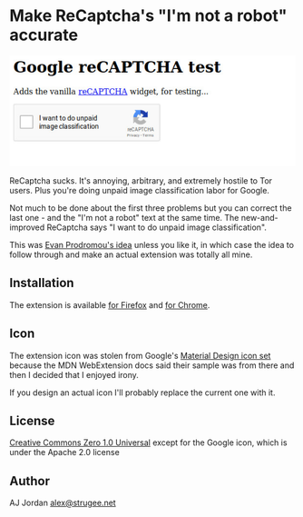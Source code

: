 # Make ReCaptcha's "I'm not a robot" accurate

![Screenshot of a test page with Google ReCaptcha on it; "I'm not a robot" has been replaced with "I would like to do unpaid image classification"](screenshot.jpg)

ReCaptcha sucks. It's annoying, arbitrary, and extremely hostile to Tor users. Plus you're doing unpaid image classification labor for Google.

Not much to be done about the first three problems but you can correct the last one - and the "I'm not a robot" text at the same time. The new-and-improved ReCaptcha says "I want to do unpaid image classification".

This was [Evan Prodromou's idea](https://twitter.com/evanpro/status/1098987608020008961) unless you like it, in which case the idea to follow through and make an actual extension was totally all mine.

## Installation

The extension is available [for Firefox](https://addons.mozilla.org/en-US/firefox/addon/make-recaptcha-text-accurate/) and [for Chrome](https://chrome.google.com/webstore/detail/make-recaptchas-im-not-a/olbjmgkbokabjfaelgogjjllpnfjgdoe).

## Icon

The extension icon was stolen from Google's [Material Design icon set](https://material.io/tools/icons/?search=image_search&icon=image_search&style=baseline) because the MDN WebExtension docs said their sample was from there and then I decided that I enjoyed irony.

If you design an actual icon I'll probably replace the current one with it.

## License

[Creative Commons Zero 1.0 Universal](https://creativecommons.org/publicdomain/zero/1.0/) except for the Google icon, which is under the Apache 2.0 license

## Author

AJ Jordan <alex@strugee.net>
